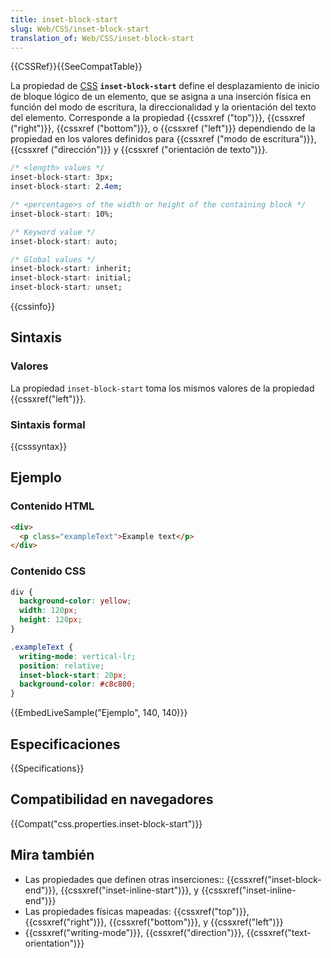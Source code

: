 ```yaml
---
title: inset-block-start
slug: Web/CSS/inset-block-start
translation_of: Web/CSS/inset-block-start
---
```


{{CSSRef}}{{SeeCompatTable}}

La propiedad de [CSS](/es/docs/Web/CSS) **`inset-block-start`** define el desplazamiento de inicio de bloque lógico de un elemento, que se asigna a una inserción física en función del modo de escritura, la direccionalidad y la orientación del texto del elemento. Corresponde a la propiedad {{cssxref ("top")}}, {{cssxref ("right")}}, {{cssxref ("bottom")}}, o {{cssxref ("left")}} dependiendo de la propiedad en los valores definidos para {{cssxref ("modo de escritura")}}, {{cssxref ("dirección")}} y {{cssxref ("orientación de texto")}}.

```css
/* <length> values */
inset-block-start: 3px;
inset-block-start: 2.4em;

/* <percentage>s of the width or height of the containing block */
inset-block-start: 10%;

/* Keyword value */
inset-block-start: auto;

/* Global values */
inset-block-start: inherit;
inset-block-start: initial;
inset-block-start: unset;
```

{{cssinfo}}

## Sintaxis

### Valores

La propiedad `inset-block-start` toma los mismos valores de la propiedad {{cssxref("left")}}.

### Sintaxis formal

{{csssyntax}}

## Ejemplo

### Contenido HTML

```html
<div>
  <p class="exampleText">Example text</p>
</div>
```

### Contenido CSS

```css
div {
  background-color: yellow;
  width: 120px;
  height: 120px;
}

.exampleText {
  writing-mode: vertical-lr;
  position: relative;
  inset-block-start: 20px;
  background-color: #c8c800;
}
```

{{EmbedLiveSample("Ejemplo", 140, 140)}}

## Especificaciones

{{Specifications}}

## Compatibilidad en navegadores

{{Compat("css.properties.inset-block-start")}}

## Mira también

- Las propiedades que definen otras inserciones:: {{cssxref("inset-block-end")}}, {{cssxref("inset-inline-start")}}, y {{cssxref("inset-inline-end")}}
- Las propiedades físicas mapeadas: {{cssxref("top")}}, {{cssxref("right")}}, {{cssxref("bottom")}}, y {{cssxref("left")}}
- {{cssxref("writing-mode")}}, {{cssxref("direction")}}, {{cssxref("text-orientation")}}
